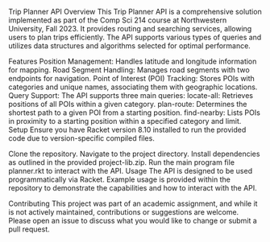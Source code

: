 Trip Planner API
Overview
This Trip Planner API is a comprehensive solution implemented as part of the Comp Sci 214 course at Northwestern University, Fall 2023. It provides routing and searching services, allowing users to plan trips efficiently. The API supports various types of queries and utilizes data structures and algorithms selected for optimal performance.

Features
Position Management: Handles latitude and longitude information for mapping.
Road Segment Handling: Manages road segments with two endpoints for navigation.
Point of Interest (POI) Tracking: Stores POIs with categories and unique names, associating them with geographic locations.
Query Support: The API supports three main queries:
locate-all: Retrieves positions of all POIs within a given category.
plan-route: Determines the shortest path to a given POI from a starting position.
find-nearby: Lists POIs in proximity to a starting position within a specified category and limit.
Setup
Ensure you have Racket version 8.10 installed to run the provided code due to version-specific compiled files.

Clone the repository.
Navigate to the project directory.
Install dependencies as outlined in the provided project-lib.zip.
Run the main program file planner.rkt to interact with the API.
Usage
The API is designed to be used programmatically via Racket. Example usage is provided within the repository to demonstrate the capabilities and how to interact with the API.

Contributing
This project was part of an academic assignment, and while it is not actively maintained, contributions or suggestions are welcome. Please open an issue to discuss what you would like to change or submit a pull request.
